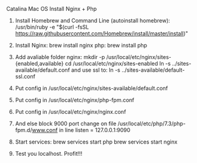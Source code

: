 Catalina Mac OS Install Nginx + Php

1. Install Homebrew and Command Line (autoinstall homebrew):
/usr/bin/ruby -e "$(curl -fsSL https://raw.githubusercontent.com/Homebrew/install/master/install)"

2. Install Nginx: brew install nginx
             php: brew install php
             
3. Add avaliable folder nginx: mkdir -p /usr/local/etc/nginx/sites-{enabled,available}
                               cd /usr/local/etc/nginx/sites-enabled
                               ln -s ../sites-available/default.conf
               and use ssl to: ln -s ../sites-available/default-ssl.conf
               
4. Put config in /usr/local/etc/nginx/sites-available/default.conf

5. Put config in /usr/local/etc/nginx/php-fpm.conf
 
6. Put config in /usr/local/etc/nginx/nginx.conf

7. And else block 9000 port change on file /usr/local/etc/php/7.3/php-fpm.d/www.conf in line listen = 127.0.0.1:9090

7. Start services: brew services start php
                   brew services start nginx
                   
8. Test you localhost. Profit!!!
